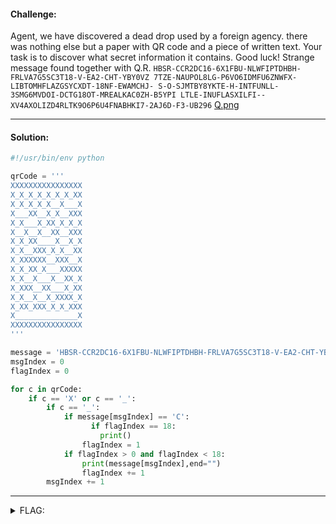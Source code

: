 #### Challenge:

Agent, we have discovered a dead drop used by a foreign agency. there was nothing else but a paper with QR code and a piece of written text. Your task is to discover what secret information it contains. Good luck! Strange message found together with Q.R.
`HBSR-CCR2DC16-6X1FBU-NLWFIPTDHBH-FRLVA7G5SC3T18-V-EA2-CHT-YBY0VZ 7TZE-NAUPOL8LG-P6VO6IDMFU6ZNWFX-LIBTOMHFLAZGSYCXDT-18NF-EWAMCHJ- S-O-SJMTBY8YKTE-H-INTFUNLL-3SMG6MVDOI-DCTG18OT-MREALKAC0ZH-B5YPI LTLE-INUFLASXILFI--XV4AXOLIZD4RLTK9O6P6U4FNABHKI7-2AJ6D-F3-UB296` [Q.png](./Q.png ':ignore')

---

#### Solution:

```python
#!/usr/bin/env python

qrCode = '''
XXXXXXXXXXXXXXXX
X_X_X_X_X_X_X_XX
X_X_X_X_X__X___X
X___XX__X_X__XXX
X_X___X_XX_X_X_X
X__X__X__XX__XXX
X_X_XX____X__X_X
X_X__XXX_X_X__XX
X_XXXXXX__XXX__X
X_X_XX_X___XXXXX
X_X__X___X__XX_X
X_XXX__XX___X_XX
X_X__X__X_XXXX_X
X_XX_XXX_X_X_XXX
X______________X
XXXXXXXXXXXXXXXX
'''

message = 'HBSR-CCR2DC16-6X1FBU-NLWFIPTDHBH-FRLVA7G5SC3T18-V-EA2-CHT-YBY0VZ7TZE-NAUPOL8LG-P6VO6IDMFU6ZNWFX-LIBTOMHFLAZGSYCXDT-18NF-EWAMCHJ-S-O-SJMTBY8YKTE-H-INTFUNLL-3SMG6MVDOI-DCTG18OT-MREALKAC0ZH-B5YPILTLE-INUFLASXILFI--XV4AXOLIZD4RLTK9O6P6U4FNABHKI7-2AJ6D-F3-UB296'
msgIndex = 0
flagIndex = 0

for c in qrCode:
    if c == 'X' or c == '_':
        if c == '_':
            if message[msgIndex] == 'C':
                  if flagIndex == 18:
                    print()
                flagIndex = 1
            if flagIndex > 0 and flagIndex < 18:
                print(message[msgIndex],end="")
                flagIndex += 1
        msgIndex += 1
```

---

<details><summary>FLAG:</summary>

```
CT18-EACH-BYTE-NULL-VOID
```

</details>
